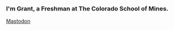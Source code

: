 ### I'm Grant, a Freshman at The Colorado School of Mines.
<a rel="me" href="https://mastodon.sdf.org/@grantlemons">Mastodon</a>

